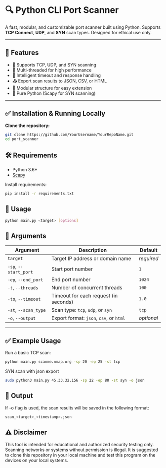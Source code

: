# 🔍 Python CLI Port Scanner

A fast, modular, and customizable port scanner built using Python. Supports **TCP Connect**, **UDP**, and **SYN** scan types. Designed for ethical use only.

---

## 🚀 Features

- 🔧 Supports TCP, UDP, and SYN scanning
- 🚦 Multi-threaded for high performance
- 🧠 Intelligent timeout and response handling
- 📤 Export scan results to JSON, CSV, or HTML
- 🧱 Modular structure for easy extension
- 🐍 Pure Python (Scapy for SYN scanning)

---
## ✅ Installation & Running Locally

 **Clone the repository:**

```bash
git clone https://github.com/YourUsername/YourRepoName.git
cd port_scanner
```

## 🛠️ Requirements

- Python 3.6+
- [Scapy](https://pypi.org/project/scapy/)

Install requirements:

```bash
pip install -r requirements.txt
```
## 🧪 Usage
```bash
python main.py <target> [options]
```
## 🔧 Arguments

| Argument             | Description                                  | Default     |
|----------------------|----------------------------------------------|-------------|
| `target`             | Target IP address or domain name             | *required*  |
| `-sp`, `--start_port`| Start port number                            | `1`         |
| `-ep`, `--end_port`  | End port number                              | `1024`      |
| `-t`, `--threads`    | Number of concurrent threads                 | `100`       |
| `-to`, `--timeout`   | Timeout for each request (in seconds)        | `1.0`       |
| `-st`, `--scan_type` | Scan type: `tcp`, `udp`, or `syn`            | `tcp`       |
| `-o`, `--output`     | Export format: `json`, `csv`, or `html`      | *optional*  |

---

## ✅ Example Usage

Run a basic TCP scan:

```bash
python main.py scanme.nmap.org -sp 20 -ep 25 -st tcp
```

SYN scan with json export
```bash
sudo python3 main.py 45.33.32.156 -sp 22 -ep 80 -st syn -o json
```
## 📁 Output
If -o flag is used, the scan results will be saved in the following format:
```bash
scan_<target>_<timestamp>.json
```
## ⚠️ Disclaimer
This tool is intended for educational and authorized security testing only. Scanning networks or systems without permission is illegal. It is suggested to clone this repository in your local machine and test this program on the devices on your local systems.

